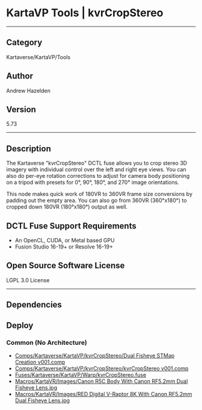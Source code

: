 # KartaVP Tools | kvrCropStereo
___

## Category
Kartaverse/KartaVP/Tools

## Author
Andrew Hazelden

## Version
5.73

___

## Description
<p>The Kartaverse "kvrCropStereo" DCTL fuse allows you to crop stereo 3D imagery with individual control over the left and right eye views. You can also do per-eye rotation corrections to adjust for camera body positioning on a tripod with presets for 0&deg;, 90&deg;, 180&deg;, and 270&deg; image orientations.</p>
	
<p>This node makes quick work of 180VR to 360VR frame size conversions by padding out the empty area. You can also go from 360VR (360&deg;x180&deg;) to cropped down 180VR (180&deg;x180&deg;) output as well.</p>

<h2>DCTL Fuse Support Requirements</h2>

<ul>
	<li>An OpenCL, CUDA, or Metal based GPU</li>
	<li>Fusion Studio 16-19+ or Resolve 16-19+</li>
</ul>

<h2>Open Source Software License</h2>
<p>LGPL 3.0 License</p>



___

## Dependencies

## Deploy

### Common (No Architecture)

<ul>
<li><a href="https://gitlab.com/WeSuckLess/Reactor/-/blob/master/Atoms/com.AndrewHazelden.KartaVP.Tools.kvrCropStereo/Comps/Kartaverse/KartaVP/kvrCropStereo/Dual Fisheye STMap Creation v001.comp?ref_type=heads">Comps/Kartaverse/KartaVP/kvrCropStereo/Dual Fisheye STMap Creation v001.comp</a></li>
<li><a href="https://gitlab.com/WeSuckLess/Reactor/-/blob/master/Atoms/com.AndrewHazelden.KartaVP.Tools.kvrCropStereo/Comps/Kartaverse/KartaVP/kvrCropStereo/kvrCropStereo v001.comp?ref_type=heads">Comps/Kartaverse/KartaVP/kvrCropStereo/kvrCropStereo v001.comp</a></li>
<li><a href="https://gitlab.com/WeSuckLess/Reactor/-/blob/master/Atoms/com.AndrewHazelden.KartaVP.Tools.kvrCropStereo/Fuses/Kartaverse/KartaVP/Warp/kvrCropStereo.fuse?ref_type=heads">Fuses/Kartaverse/KartaVP/Warp/kvrCropStereo.fuse</a></li>
<li><a href="https://gitlab.com/WeSuckLess/Reactor/-/blob/master/Atoms/com.AndrewHazelden.KartaVP.Tools.kvrCropStereo/Macros/KartaVR/Images/Canon R5C Body With Canon RF5.2mm Dual Fisheye Lens.jpg?ref_type=heads">Macros/KartaVR/Images/Canon R5C Body With Canon RF5.2mm Dual Fisheye Lens.jpg</a></li>
<li><a href="https://gitlab.com/WeSuckLess/Reactor/-/blob/master/Atoms/com.AndrewHazelden.KartaVP.Tools.kvrCropStereo/Macros/KartaVR/Images/RED Digital V-Raptor 8K With Canon RF5.2mm Dual Fisheye Lens.jpg?ref_type=heads">Macros/KartaVR/Images/RED Digital V-Raptor 8K With Canon RF5.2mm Dual Fisheye Lens.jpg</a></li>
</ul>
